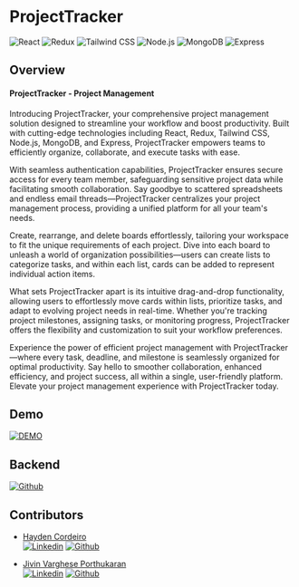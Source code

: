 
# ProjectTracker
![React](https://img.shields.io/badge/React-61DAFB?style=for-the-badge&logo=react&logoColor=white)
![Redux](https://img.shields.io/badge/Redux-764ABC?style=for-the-badge&logo=redux&logoColor=white)
![Tailwind CSS](https://img.shields.io/badge/Tailwind_CSS-38B2AC?style=for-the-badge&logo=tailwind-css&logoColor=white)
![Node.js](https://img.shields.io/badge/Node.js-339933?style=for-the-badge&logo=node.js&logoColor=white)
![MongoDB](https://img.shields.io/badge/MongoDB-47A248?style=for-the-badge&logo=mongodb&logoColor=white)
![Express](https://img.shields.io/badge/Express-000000?style=for-the-badge&logo=express&logoColor=white)


## Overview

#### ProjectTracker - Project Management
Introducing ProjectTracker, your comprehensive project management solution designed to streamline your workflow and boost productivity. Built with cutting-edge technologies including React, Redux, Tailwind CSS, Node.js, MongoDB, and Express, ProjectTracker empowers teams to efficiently organize, collaborate, and execute tasks with ease.

With seamless authentication capabilities, ProjectTracker ensures secure access for every team member, safeguarding sensitive project data while facilitating smooth collaboration. Say goodbye to scattered spreadsheets and endless email threads—ProjectTracker centralizes your project management process, providing a unified platform for all your team's needs.

Create, rearrange, and delete boards effortlessly, tailoring your workspace to fit the unique requirements of each project. Dive into each board to unleash a world of organization possibilities—users can create lists to categorize tasks, and within each list, cards can be added to represent individual action items.

What sets ProjectTracker apart is its intuitive drag-and-drop functionality, allowing users to effortlessly move cards within lists, prioritize tasks, and adapt to evolving project needs in real-time. Whether you're tracking project milestones, assigning tasks, or monitoring progress, ProjectTracker offers the flexibility and customization to suit your workflow preferences.

Experience the power of efficient project management with ProjectTracker—where every task, deadline, and milestone is seamlessly organized for optimal productivity. Say hello to smoother collaboration, enhanced efficiency, and project success, all within a single, user-friendly platform. Elevate your project management experience with ProjectTracker today.


## Demo
[![DEMO](https://img.youtube.com/vi/fkRCeE9O6SU/0.jpg)](https://www.youtube.com/watch?v=fkRCeE9O6SU)

## Backend
[![Github](https://img.shields.io/badge/GitHub-100000?style=for-the-badge&logo=github&logoColor=white)](https://github.com/)  



## Contributors <a id="contributors"></a>
  - [Hayden Cordeiro](https://hayden.co.in/)<br>
  [![Linkedin](https://img.shields.io/badge/LinkedIn-0077B5?style=for-the-badge&logo=linkedin&logoColor=white)](https://www.linkedin.com/in/haydencordeiro/)
  [![Github](https://img.shields.io/badge/GitHub-100000?style=for-the-badge&logo=github&logoColor=white)](https://github.com/haydencordeiro)

- [Jivin Varghese Porthukaran](https://jivin.co.in/)<br>
  [![Linkedin](https://img.shields.io/badge/LinkedIn-0077B5?style=for-the-badge&logo=linkedin&logoColor=white)](https://www.linkedin.com/in/JivinVarghese/)
  [![Github](https://img.shields.io/badge/GitHub-100000?style=for-the-badge&logo=github&logoColor=white)](https://github.com/JivinVarghese)
